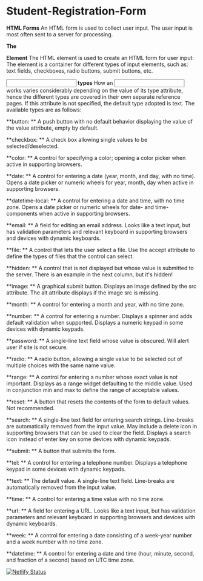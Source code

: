# Student-Registration-Form
**HTML Forms**
An HTML form is used to collect user input. The user input is most often sent to a server for processing.

**The <form> Element**
The HTML <form> element is used to create an HTML form for user input:
The <form> element is a container for different types of input elements, such as: text fields, checkboxes, radio buttons, submit buttons, etc.
  
**<input> types**
How an <input> works varies considerably depending on the value of its type attribute, hence the different types are covered in their own separate reference pages. If this attribute is not specified, the default type adopted is text.
The available types are as follows:

**button: **
A push button with no default behavior displaying the value of the value attribute, empty by default.

**checkbox: **
A check box allowing single values to be selected/deselected.
  
**color: **
A control for specifying a color; opening a color picker when active in supporting browsers.
  
**date: **
A control for entering a date (year, month, and day, with no time). Opens a date picker or numeric wheels for year, month, day when active in supporting browsers.
  
**datetime-local: **
A control for entering a date and time, with no time zone. Opens a date picker or numeric wheels for date- and time-components when active in supporting browsers.	
  
**email: **
A field for editing an email address. Looks like a text input, but has validation parameters and relevant keyboard in supporting browsers and devices with dynamic keyboards.	
  
**file: **
A control that lets the user select a file. Use the accept attribute to define the types of files that the control can select.	
  
**hidden: **
A control that is not displayed but whose value is submitted to the server. There is an example in the next column, but it's hidden!
  
**image: **
A graphical submit button. Displays an image defined by the src attribute. The alt attribute displays if the image src is missing.
  
**month: **
A control for entering a month and year, with no time zone.	
  
**number: **
A control for entering a number. Displays a spinner and adds default validation when supported. Displays a numeric keypad in some devices with dynamic keypads.	
  
**password: **
A single-line text field whose value is obscured. Will alert user if site is not secure.	
  
**radio: **
A radio button, allowing a single value to be selected out of multiple choices with the same name value.	
  
**range: **
A control for entering a number whose exact value is not important. Displays as a range widget defaulting to the middle value. Used in conjunction min and max to define the range of acceptable values.	
  
**reset: **
A button that resets the contents of the form to default values. Not recommended.	
  
**search: **
A single-line text field for entering search strings. Line-breaks are automatically removed from the input value. May include a delete icon in supporting browsers that can be used to clear the field. Displays a search icon instead of enter key on some devices with dynamic keypads.	
  
**submit: **
A button that submits the form.	
  
**tel: **
A control for entering a telephone number. Displays a telephone keypad in some devices with dynamic keypads.
  
**text: **
The default value. A single-line text field. Line-breaks are automatically removed from the input value.	
  
**time: **
A control for entering a time value with no time zone.	
  
**url: **
A field for entering a URL. Looks like a text input, but has validation parameters and relevant keyboard in supporting browsers and devices with dynamic keyboards.	
  
**week: **
A control for entering a date consisting of a week-year number and a week number with no time zone.	
  
**datetime: **
A control for entering a date and time (hour, minute, second, and fraction of a second) based on UTC time zone.	
  
  
  
  
  [![Netlify Status](https://api.netlify.com/api/v1/badges/168507ed-6e7d-40a4-bb68-f9d12ad4df4b/deploy-status)](https://app.netlify.com/sites/srf/deploys)

